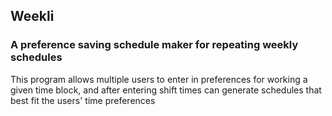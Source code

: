 ## Weekli
### A preference saving schedule maker for repeating weekly schedules

This program allows multiple users to enter in preferences for working a given time block, and after entering shift times can generate schedules that best fit the users' time preferences
